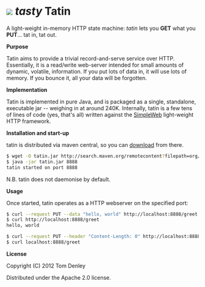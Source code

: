 [![][logo]][website] *tasty*
Tatin
=====

A light-weight in-memory HTTP state machine: *tatin* lets you __GET__ what you __PUT__... tat in, tat out.

__Purpose__

Tatin aims to provide a trivial record-and-serve service over HTTP.  Essentially, it is a read/write web-server intended for small amounts of dynamic, volatile, information.  If you put lots of data in, it will use lots of memory.  If you bounce it, all your data will be forgotten.

__Implementation__

Tatin is implemented in pure Java, and is packaged as a single, standalone, executable jar -- weighing in at around 240K.  Internally, tatin is a few tens of lines of code (yes, that's all) written against the [SimpleWeb] light-weight HTTP framework.

__Installation and start-up__

tatin is distributed via maven central, so you can [download] from there.
```bash
$ wget -O tatin.jar http://search.maven.org/remotecontent?filepath=org/netmelody/tatin/tatin/0.0.2/tatin-0.0.2.jar
$ java -jar tatin.jar 8888
tatin started on port 8888
```
N.B. tatin does not daemonise by default.

__Usage__

Once started, tatin operates as a HTTP webserver on the specified port:
```bash
$ curl --request PUT --data "hello, world" http://localhost:8888/greet
$ curl http://localhost:8888/greet
hello, world

$ curl --request PUT --header "Content-Length: 0" http://localhost:8888/greet
$ curl localhost:8888/greet

```

__License__

Copyright (C) 2012 Tom Denley

Distributed under the Apache 2.0 license.

[logo]: https://raw.github.com/netmelody/tatin/master/tatin.png
[website]: http://netmelody.org/tatin
[download]: http://search.maven.org/#search%7Cga%7C1%7Cg%3A%22org.netmelody.tatin%22
[SimpleWeb]: http://www.simpleframework.org
